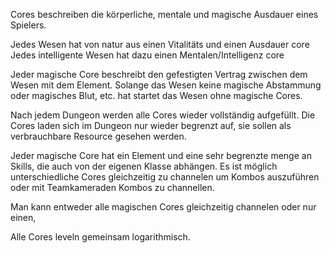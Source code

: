 
Cores beschreiben die körperliche, mentale und magische Ausdauer eines Spielers.

Jedes Wesen hat von natur aus einen Vitalitäts und einen Ausdauer core
Jedes intelligente Wesen hat dazu einen Mentalen/Intelligenz core

Jeder magische Core beschreibt den gefestigten Vertrag zwischen dem Wesen mit dem Element. Solange das Wesen keine magische Abstammung oder magisches Blut, etc. hat startet das Wesen ohne magische Cores.

Nach jedem Dungeon werden alle Cores wieder vollständig aufgefüllt. Die Cores laden sich im Dungeon nur wieder begrenzt auf, sie sollen als verbrauchbare Resource gesehen werden.

Jeder magische Core hat ein Element und eine sehr begrenzte menge an Skills, die auch von der eigenen Klasse abhängen.
Es ist möglich unterschiedliche Cores gleichzeitig zu channelen um Kombos auszuführen oder mit Teamkameraden Kombos zu channellen.

Man kann entweder alle magischen Cores gleichzeitig channelen oder nur einen, 

Alle Cores leveln gemeinsam logarithmisch.